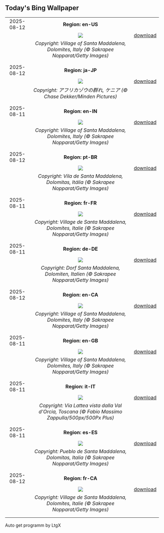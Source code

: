 ## Today's Bing Wallpaper
|      |      |      |
| :----: | :----: | :----: |
|2025-08-12|**Region: en-US**||
||![](https://www.bing.com/th?id=OHR.SantaMaddalena_EN-US8546897995_UHD.jpg&pid=hp&w=1152&h=648&rs=1&c=4)| [download](https://www.bing.com/th?id=OHR.SantaMaddalena_EN-US8546897995_UHD.jpg)|
||*Copyright: Village of Santa Maddalena, Dolomites, Italy (© Sakrapee Nopparat/Getty Images)*
||
|||
|2025-08-12|**Region: ja-JP**||
||![](https://www.bing.com/th?id=OHR.KenyaElephants_JA-JP2052759218_UHD.jpg&pid=hp&w=1152&h=648&rs=1&c=4)| [download](https://www.bing.com/th?id=OHR.KenyaElephants_JA-JP2052759218_UHD.jpg)|
||*Copyright: アフリカゾウの群れ, ケニア (© Chase Dekker/Minden Pictures)*
||
|||
|2025-08-11|**Region: en-IN**||
||![](https://www.bing.com/th?id=OHR.SantaMaddalena_EN-IN3855112074_UHD.jpg&pid=hp&w=1152&h=648&rs=1&c=4)| [download](https://www.bing.com/th?id=OHR.SantaMaddalena_EN-IN3855112074_UHD.jpg)|
||*Copyright: Village of Santa Maddalena, Dolomites, Italy (© Sakrapee Nopparat/Getty Images)*
||
|||
|2025-08-12|**Region: pt-BR**||
||![](https://www.bing.com/th?id=OHR.SantaMaddalena_PT-BR8037703771_UHD.jpg&pid=hp&w=1152&h=648&rs=1&c=4)| [download](https://www.bing.com/th?id=OHR.SantaMaddalena_PT-BR8037703771_UHD.jpg)|
||*Copyright: Vila de Santa Maddalena, Dolomitas, Itália (© Sakrapee Nopparat/Getty Images)*
||
|||
|2025-08-11|**Region: fr-FR**||
||![](https://www.bing.com/th?id=OHR.SantaMaddalena_FR-FR5142947664_UHD.jpg&pid=hp&w=1152&h=648&rs=1&c=4)| [download](https://www.bing.com/th?id=OHR.SantaMaddalena_FR-FR5142947664_UHD.jpg)|
||*Copyright: Village de Santa Maddalena, Dolomites, Italie (© Sakrapee Nopparat/Getty Images)*
||
|||
|2025-08-11|**Region: de-DE**||
||![](https://www.bing.com/th?id=OHR.SantaMaddalena_DE-DE0481980193_UHD.jpg&pid=hp&w=1152&h=648&rs=1&c=4)| [download](https://www.bing.com/th?id=OHR.SantaMaddalena_DE-DE0481980193_UHD.jpg)|
||*Copyright: Dorf Santa Maddalena, Dolomiten, Italien (© Sakrapee Nopparat/Getty Images)*
||
|||
|2025-08-12|**Region: en-CA**||
||![](https://www.bing.com/th?id=OHR.SantaMaddalena_EN-CA6755277822_UHD.jpg&pid=hp&w=1152&h=648&rs=1&c=4)| [download](https://www.bing.com/th?id=OHR.SantaMaddalena_EN-CA6755277822_UHD.jpg)|
||*Copyright: Village of Santa Maddalena, Dolomites, Italy (© Sakrapee Nopparat/Getty Images)*
||
|||
|2025-08-11|**Region: en-GB**||
||![](https://www.bing.com/th?id=OHR.SantaMaddalena_EN-GB9459179016_UHD.jpg&pid=hp&w=1152&h=648&rs=1&c=4)| [download](https://www.bing.com/th?id=OHR.SantaMaddalena_EN-GB9459179016_UHD.jpg)|
||*Copyright: Village of Santa Maddalena, Dolomites, Italy (© Sakrapee Nopparat/Getty Images)*
||
|||
|2025-08-11|**Region: it-IT**||
||![](https://www.bing.com/th?id=OHR.StelleSanLorenzo_IT-IT2737058274_UHD.jpg&pid=hp&w=1152&h=648&rs=1&c=4)| [download](https://www.bing.com/th?id=OHR.StelleSanLorenzo_IT-IT2737058274_UHD.jpg)|
||*Copyright: Via Lattea vista dalla Val d'Orcia, Toscana (© Fabio Massimo Zappulla/500px/500Px Plus)*
||
|||
|2025-08-11|**Region: es-ES**||
||![](https://www.bing.com/th?id=OHR.SantaMaddalena_ES-ES3834895860_UHD.jpg&pid=hp&w=1152&h=648&rs=1&c=4)| [download](https://www.bing.com/th?id=OHR.SantaMaddalena_ES-ES3834895860_UHD.jpg)|
||*Copyright: Pueblo de Santa Maddalena, Dolomitas, Italia (© Sakrapee Nopparat/Getty Images)*
||
|||
|2025-08-12|**Region: fr-CA**||
||![](https://www.bing.com/th?id=OHR.SantaMaddalena_FR-CA5380736106_UHD.jpg&pid=hp&w=1152&h=648&rs=1&c=4)| [download](https://www.bing.com/th?id=OHR.SantaMaddalena_FR-CA5380736106_UHD.jpg)|
||*Copyright: Village de Santa Maddalena, Dolomites, Italie (© Sakrapee Nopparat/Getty Images)*
||
|||

Auto get programm by LtgX
